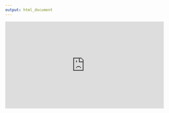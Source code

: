 ```yaml
---
output: html_document
---
```


<div style="width:100%;height:0;padding-bottom:55%;position:relative;"><iframe src="https://giphy.com/embed/o5oLImoQgGsKY" width="100%" height="100%" style="position:absolute" frameBorder="0" class="giphy-embed" allowFullScreen></iframe></div>
